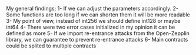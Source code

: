My general findings;
1- If we can adjust the parameters accordingly. 
2- Some functions are too long if we can shorten them it will be more readable
3- My point of view, instead of int256 we should define int128 or maybe int64
4- There were two error cases initialized in my opinion it can be defined as more
5- If we import re-entrance attacks from the Open-Zepplin library, we can guarantee to prevent re-entrance attacks
6- Main contracts could be splited to multiple contracts
